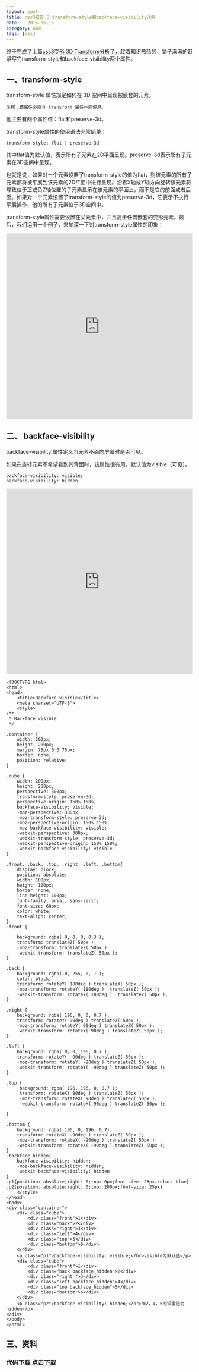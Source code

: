 ```yaml
---
layout: post
title: css3变形 3 transform-style和backface-visibility详解
date:   2015-06-15
category: 前端
tags: [css]
---
```


终于完成了上篇[css3变形 3D Transform分析](http://www.sinsy.top/2015-06-15-css3-3d-transform/)了，趁着知识热热的，脑子满满的赶紧写完transform-style和backface-visibility两个属性。

## 一、transform-style
transform-style 属性规定如何在 3D 空间中呈现被嵌套的元素。

`注释：该属性必须与 transform 属性一同使用。`

他主要有两个属性值：flat和preserve-3d。

transform-style属性的使用语法非常简单：

```
transform-style: flat | preserve-3d
```

其中flat值为默认值，表示所有子元素在2D平面呈现。preserve-3d表示所有子元素在3D空间中呈现。

也就是说，如果对一个元素设置了transform-style的值为flat，则该元素的所有子元素都将被平展到该元素的2D平面中进行呈现。沿着X轴或Y轴方向旋转该元素将导致位于正或负Z轴位置的子元素显示在该元素的平面上，而不是它的前面或者后面。如果对一个元素设置了transform-style的值为preserve-3d，它表示不执行平展操作，他的所有子元素位于3D空间中。

transform-style属性需要设置在父元素中，并且高于任何嵌套的变形元素。最后，我们运用一个例子，来加深一下对transform-style属性的印象：

<iframe src="http://www.sinsy.top/hungry/learn/css3/3d/transform-style.html" frameborder="0" width="100%" height="500px"></iframe>

## 二、 backface-visibility
backface-visibility 属性定义当元素不面向屏幕时是否可见。

如果在旋转元素不希望看到其背面时，该属性很有用。默认值为visible（可见）。

```
backface-visibility: visible;
backface-visibility: hidden;
```

<iframe src="http://www.sinsy.top/hungry/learn/css3/3d/backface-visibility.html" frameborder="0" width="100%" height="500px"></iframe>

```
<!DOCTYPE html>
<html>
<head>
    <title>Backface visible</title>
    <meta charset="UTF-8">  
    <style>
/**
 * Backface visible
 */

.container {
    width: 500px;
    height: 200px;
    margin: 75px 0 0 75px;
    border: none;
    position: relative;
}

.cube {
    width: 200px;
    height: 200px;
    perspective: 300px;
    transform-style: preserve-3d;
    perspective-origin: 150% 150%;
    backface-visibility: visible;
    -moz-perspective: 300px;
    -moz-transform-style: preserve-3d;
    -moz-perspective-origin: 150% 150%;
    -moz-backface-visibility: visible;
    -webkit-perspective: 300px;
    -webkit-transform-style: preserve-3d;
    -webkit-perspective-origin: 150% 150%;
    -webkit-backface-visibility: visible
}

.front, .back, .top, .right, .left, .bottom{
    display: block;
    position: absolute;
    width: 100px;
    height: 100px;
    border: none;
    line-height: 100px;
    font-family: arial, sans-serif;
    font-size: 60px;
    color: white;
    text-align: center;
}
.front {

    background: rgba( 0, 0, 0, 0.3 );
    transform: translateZ( 50px );
    -moz-transform: translateZ( 50px );
    -webkit-transform: translateZ( 50px );
}

.back {
    background: rgba( 0, 255, 0, 1 );
    color: black;
    transform: rotateY( 180deg ) translateX( 50px );
    -moz-transform: rotateY( 180deg )  translateZ( 50px );
    -webkit-transform: rotateY( 180deg )  translateZ( 50px );
}

.right {
    background: rgba( 196, 0, 0, 0.7 );
    transform: rotateY( 90deg ) translateZ( 50px );
    -moz-transform: rotateY( 90deg ) translateZ( 50px );
    -webkit-transform: rotateY( 90deg ) translateZ( 50px );
}

.left {
    background: rgba( 0, 0, 196, 0.7 );
    transform: rotateY( -90deg ) translateZ( 50px );
    -moz-transform: rotateY( -90deg ) translateZ( 50px );
    -webkit-transform: rotateY( -90deg ) translateZ( 50px );
}

.top {
     background: rgba( 196, 196, 0, 0.7 );
     transform: rotateX( 90deg ) translateZ( 50px );
     -moz-transform: rotateX( 90deg ) translateZ( 50px );
     -webkit-transform: rotateX( 90deg ) translateZ( 50px );

}

.bottom {
    background: rgba( 196, 0, 196, 0.7);
    transform: rotateX( -90deg ) translateZ( 50px );
    -moz-transform: rotateX( -90deg ) translateZ( 50px );
    -webkit-transform: rotateX( -90deg ) translateZ( 50px );
}
.backface_hidden{
    backface-visibility: hidden;
    -moz-backface-visibility: hidden;
    -webkit-backface-visibility: hidden
}
.p1{position: absolute;right: 0;top: 0px;font-size: 25px;color: blue}
.p2{position: absolute;right: 0;top: 200px;font-size: 25px}
    </style>
</head>
<body>
<div class="container">
    <div class="cube">
        <div class="front">1</div>
        <div class="back">2</div>
        <div class="right">3</div>
        <div class="left">4</div>
        <div class="top">5</div>
        <div class="bottom">6</div>
    </div>
    <p class="p1">backface-visibility: visible;</br>visible为默认值</p> 
    <div class="cube">
        <div class="front">1</div>
        <div class="back backface_hidden">2</div>
        <div class="right ">3</div>
        <div class="left backface_hidden">4</div>
        <div class="top backface_hidden">5</div>
        <div class="bottom">6</div>
    </div>
    <p class="p2">backface-visibility: hidden;</br>面2，4，5的设置值为hidden</p>    
</div>
</body>
</html>
```

## 三、资料

### 代码下载 [点击下载](http://www.sinsy.top/hungry/learn/css3/3d/backface&style.zip)
